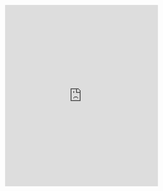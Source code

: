 <iframe src="https://slides.com/zakilim/palette-6b9b3c/embed" width="100%" height="600" title="COAT2022_L3" scrolling="no" frameborder="0" webkitallowfullscreen mozallowfullscreen allowfullscreen></iframe>